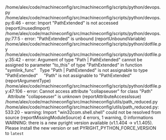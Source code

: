 /home/alex/code/machineconfig/src/machineconfig/scripts/python/devops.py
  /home/alex/code/machineconfig/src/machineconfig/scripts/python/devops.py:6:46 - error: Import "PathExtended" is not accessed (reportUnusedImport)
  /home/alex/code/machineconfig/src/machineconfig/scripts/python/devops.py:77:5 - error: "PathExtended" is unbound (reportUnboundVariable)
/home/alex/code/machineconfig/src/machineconfig/scripts/python/dotfile.py
  /home/alex/code/machineconfig/src/machineconfig/scripts/python/dotfile.py:35:42 - error: Argument of type "Path | PathExtended" cannot be assigned to parameter "to_this" of type "PathExtended" in function "symlink_func"
    Type "Path | PathExtended" is not assignable to type "PathExtended"
      "Path" is not assignable to "PathExtended" (reportArgumentType)
  /home/alex/code/machineconfig/src/machineconfig/scripts/python/dotfile.py:47:106 - error: Cannot access attribute "collapseuser" for class "Path"
    Attribute "collapseuser" is unknown (reportAttributeAccessIssue)
/home/alex/code/machineconfig/src/machineconfig/utils/path_reduced.py
  /home/alex/code/machineconfig/src/machineconfig/utils/path_reduced.py:533:20 - warning: Import "win32com.shell.shell" could not be resolved from source (reportMissingModuleSource)
4 errors, 1 warning, 0 informations
WARNING: there is a new pyright version available (v1.1.404 -> v1.1.405).
Please install the new version or set PYRIGHT_PYTHON_FORCE_VERSION to `latest`

